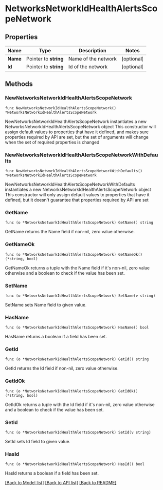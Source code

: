 # NetworksNetworkIdHealthAlertsScopeNetwork

## Properties

Name | Type | Description | Notes
------------ | ------------- | ------------- | -------------
**Name** | Pointer to **string** | Name of the network | [optional] 
**Id** | Pointer to **string** | Id of the network | [optional] 

## Methods

### NewNetworksNetworkIdHealthAlertsScopeNetwork

`func NewNetworksNetworkIdHealthAlertsScopeNetwork() *NetworksNetworkIdHealthAlertsScopeNetwork`

NewNetworksNetworkIdHealthAlertsScopeNetwork instantiates a new NetworksNetworkIdHealthAlertsScopeNetwork object
This constructor will assign default values to properties that have it defined,
and makes sure properties required by API are set, but the set of arguments
will change when the set of required properties is changed

### NewNetworksNetworkIdHealthAlertsScopeNetworkWithDefaults

`func NewNetworksNetworkIdHealthAlertsScopeNetworkWithDefaults() *NetworksNetworkIdHealthAlertsScopeNetwork`

NewNetworksNetworkIdHealthAlertsScopeNetworkWithDefaults instantiates a new NetworksNetworkIdHealthAlertsScopeNetwork object
This constructor will only assign default values to properties that have it defined,
but it doesn't guarantee that properties required by API are set

### GetName

`func (o *NetworksNetworkIdHealthAlertsScopeNetwork) GetName() string`

GetName returns the Name field if non-nil, zero value otherwise.

### GetNameOk

`func (o *NetworksNetworkIdHealthAlertsScopeNetwork) GetNameOk() (*string, bool)`

GetNameOk returns a tuple with the Name field if it's non-nil, zero value otherwise
and a boolean to check if the value has been set.

### SetName

`func (o *NetworksNetworkIdHealthAlertsScopeNetwork) SetName(v string)`

SetName sets Name field to given value.

### HasName

`func (o *NetworksNetworkIdHealthAlertsScopeNetwork) HasName() bool`

HasName returns a boolean if a field has been set.

### GetId

`func (o *NetworksNetworkIdHealthAlertsScopeNetwork) GetId() string`

GetId returns the Id field if non-nil, zero value otherwise.

### GetIdOk

`func (o *NetworksNetworkIdHealthAlertsScopeNetwork) GetIdOk() (*string, bool)`

GetIdOk returns a tuple with the Id field if it's non-nil, zero value otherwise
and a boolean to check if the value has been set.

### SetId

`func (o *NetworksNetworkIdHealthAlertsScopeNetwork) SetId(v string)`

SetId sets Id field to given value.

### HasId

`func (o *NetworksNetworkIdHealthAlertsScopeNetwork) HasId() bool`

HasId returns a boolean if a field has been set.


[[Back to Model list]](../README.md#documentation-for-models) [[Back to API list]](../README.md#documentation-for-api-endpoints) [[Back to README]](../README.md)


